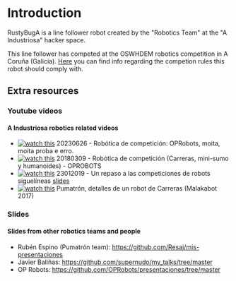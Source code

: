 # Introduction

RustyBugA is a line follower robot created by the "Robotics Team" at the "A Industriosa" hacker space.

This line follower has competed at the OSWHDEM robotics competition in A Coruña (Galicia).
[Here](./1-Competition_rules.md) you can find info regarding the competion rules this robot should comply with.


## Extra resources
### Youtube videos
#### A Industriosa robotics related videos

- [![watch this](https://img.youtube.com/vi/nkEzTnaT9g4/default.jpg)](https://www.youtube.com/watch?v=nkEzTnaT9g4) 20230626 - Robótica de competición: OPRobots, moita, moita proba e erro.
- [![watch this](https://img.youtube.com/vi/Eply147XQZw/default.jpg)](https://www.youtube.com/watch?v=Eply147XQZw) 20180309 - Robótica de competición (Carreras, mini-sumo y humanoides) - OPROBOTS
- [![watch this](https://img.youtube.com/vi/37xmhGWKuAE/default.jpg)](https://www.youtube.com/watch?v=37xmhGWKuAE) 23012019 - Un repaso a las competiciones de robots siguelíneas [slides](https://github.com/Resaj/mis-presentaciones/tree/master/2019-01-23-A%20Industriosa)
- [![watch this](https://img.youtube.com/vi/UeTPgGcjXKc/default.jpg)](https://www.youtube.com/watch?v=UeTPgGcjXKc) Pumatrón, detalles de un robot de Carreras (Malakabot 2017)

### Slides
#### Slides from other robotics teams and people

- Rubén Espino (Pumatrón team): https://github.com/Resaj/mis-presentaciones
- Javier Baliñas: https://github.com/supernudo/my_talks/tree/master
- OP Robots: https://github.com/OPRobots/presentaciones/tree/master